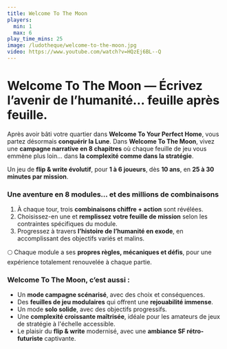 ```yaml
---
title: Welcome To The Moon
players:
  min: 1
  max: 6
play_time_mins: 25
image: /ludotheque/welcome-to-the-moon.jpg
video: https://www.youtube.com/watch?v=HQzEj6BL--Q
---
```


# **Welcome To The Moon — Écrivez l’avenir de l’humanité… feuille après feuille.**

Après avoir bâti votre quartier dans **Welcome To Your Perfect Home**, vous partez désormais **conquérir la Lune**. Dans **Welcome To The Moon**, vivez une **campagne narrative en 8 chapitres** où chaque feuille de jeu vous emmène plus loin… dans **la complexité comme dans la stratégie**.

Un jeu de **flip & write évolutif**, pour **1 à 6 joueurs**, dès **10 ans**, en **25 à 30 minutes par mission**.

### Une aventure en 8 modules… et des millions de combinaisons

1. À chaque tour, trois **combinaisons chiffre + action** sont révélées.
2. Choisissez-en une et **remplissez votre feuille de mission** selon les contraintes spécifiques du module.
3. Progressez à travers **l’histoire de l’humanité en exode**, en accomplissant des objectifs variés et malins.

🌕 Chaque module a ses **propres règles, mécaniques et défis**, pour une expérience totalement renouvelée à chaque partie.

### Welcome To The Moon, c’est aussi :

- Un **mode campagne scénarisé**, avec des choix et conséquences.
- Des **feuilles de jeu modulaires** qui offrent une **rejouabilité immense**.
- Un mode **solo solide**, avec des objectifs progressifs.
- Une **complexité croissante maîtrisée**, idéale pour les amateurs de jeux de stratégie à l'échelle accessible.
- Le plaisir du **flip & write** modernisé, avec une **ambiance SF rétro-futuriste** captivante.
